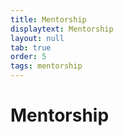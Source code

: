 ```yaml
---
title: Mentorship
displaytext: Mentorship
layout: null
tab: true
order: 5
tags: mentorship
---
```


# Mentorship
